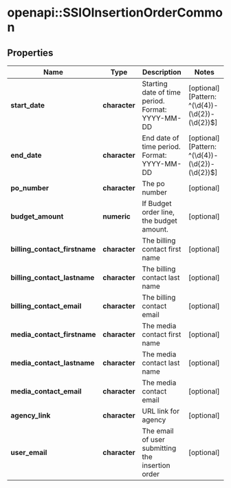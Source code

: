 # openapi::SSIOInsertionOrderCommon


## Properties
Name | Type | Description | Notes
------------ | ------------- | ------------- | -------------
**start_date** | **character** | Starting date of time period. Format: YYYY-MM-DD | [optional] [Pattern: ^(\\d{4})-(\\d{2})-(\\d{2})$] 
**end_date** | **character** | End date of time period. Format: YYYY-MM-DD | [optional] [Pattern: ^(\\d{4})-(\\d{2})-(\\d{2})$] 
**po_number** | **character** | The po number | [optional] 
**budget_amount** | **numeric** | If Budget order line, the budget amount. | [optional] 
**billing_contact_firstname** | **character** | The billing contact first name | [optional] 
**billing_contact_lastname** | **character** | The billing contact last name | [optional] 
**billing_contact_email** | **character** | The billing contact email | [optional] 
**media_contact_firstname** | **character** | The media contact first name | [optional] 
**media_contact_lastname** | **character** | The media contact last name | [optional] 
**media_contact_email** | **character** | The media contact email | [optional] 
**agency_link** | **character** | URL link for agency | [optional] 
**user_email** | **character** | The email of user submitting the insertion order | [optional] 


